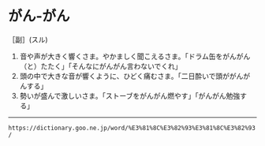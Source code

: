 # がん‐がん

［副］(スル)
1. 音や声が大きく響くさま。やかましく聞こえるさま。「ドラム缶をがんがん（と）たたく」「そんなにがんがん言わないでくれ」
2. 頭の中で大きな音が響くように、ひどく痛むさま。「二日酔いで頭ががんがんする」
3. 勢いが盛んで激しいさま。「ストーブをがんがん燃やす」「がんがん勉強する」

---
`https://dictionary.goo.ne.jp/word/%E3%81%8C%E3%82%93%E3%81%8C%E3%82%93/`